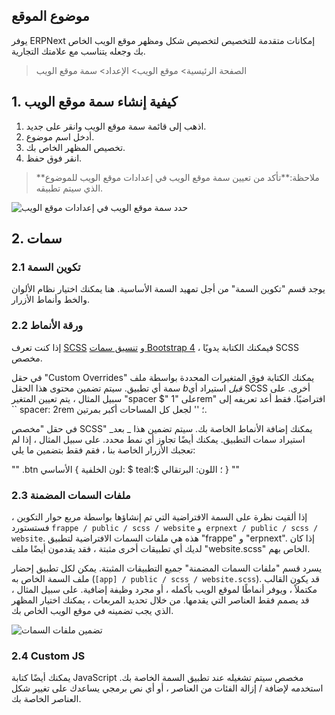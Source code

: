 ## موضوع الموقع

يوفر ERPNext إمكانات متقدمة للتخصيص لتخصيص شكل ومظهر موقع الويب الخاص بك وجعله يتناسب مع علامتك التجارية.

> الصفحة الرئيسية> موقع الويب> الإعداد> سمة موقع الويب

## 1. كيفية إنشاء سمة موقع الويب

1. اذهب إلى قائمة سمة موقع الويب وانقر على جديد.
2. أدخل اسم موضوع.
3. تخصيص المظهر الخاص بك.
4. انقر فوق حفظ.

>**ملاحظة:**تأكد من تعيين سمة موقع الويب في إعدادات موقع الويب للموضوع الذي سيتم تطبيقه.

![حدد سمة موقع الويب في إعدادات موقع الويب](https://docs.erpnext.com/files/website-theme.png)

## 2. سمات

### 2.1 تكوين السمة

يوجد قسم "تكوين السمة" من أجل تمهيد السمة الأساسية. هنا يمكنك اختيار نظام الألوان والخط وأنماط الأزرار.

### 2.2 ورقة الأنماط

إذا كنت تعرف [SCSS](https://sass-lang.com/guide) و [تنسيق سمات Bootstrap 4](https://getbootstrap.com/docs/4.3/getting-started/theming/) ، فيمكنك الكتابة يدويًا SCSS مخصص.

في حقل "Custom Overrides" يمكنك الكتابة فوق المتغيرات المحددة بواسطة ملف سمة أي تطبيق. سيتم تضمين محتوى هذا الحقل _bقبل_ استيراد أي SCSS أخرى. على سبيل المثال ، يتم تعيين المتغير "spacer $" على "1rem" افتراضيًا. فقط أعد تعريفه إلى `` spacer: 2rem ؛ '' لجعل كل المساحات أكبر بمرتين.

في حقل "مخصص SCSS" يمكنك إضافة الأنماط الخاصة بك. سيتم تضمين هذا _ بعد_ استيراد سمات التطبيق. يمكنك أيضًا تجاوز أي نمط محدد. على سبيل المثال ، إذا لم تعجبك الأزرار الخاصة بنا ، فقم فقط بتضمين ما يلي:

""
.btn الأساسي {
    لون الخلفية: $ teal؛
    اللون: البرتقالي $؛
}
""

### 2.3 ملفات السمات المضمنة

إذا ألقيت نظرة على السمة الافتراضية التي تم إنشاؤها بواسطة مربع حوار التكوين ، فستستورد `frappe / public / scss / website` و` erpnext / public / scss / website`. هذه هي ملفات السمات الافتراضية لتطبيق "frappe" و "erpnext". إذا كان لديك أي تطبيقات أخرى مثبتة ، فقد يقدمون أيضًا ملف "website.scss" الخاص بهم.

يسرد قسم "ملفات السمات المضمنة" جميع التطبيقات المثبتة. يمكن لكل تطبيق إحضار ملف السمة الخاص به (`[app] / public / scss / website.scss`). قد يكون القالب مكتملاً ، ويوفر أنماطًا لموقع الويب بأكمله ، أو مجرد وظيفة إضافية. على سبيل المثال ، قد يصمم فقط العناصر التي يقدمها. من خلال تحديد المربعات ، يمكنك اختيار المظهر الذي يجب تضمينه في موقع الويب الخاص بك.

![تضمين ملفات السمات](https://docs.erpnext.com/files/website-theme-included-theme-files.gif)

### 2.4 Custom JS

يمكنك أيضًا كتابة JavaScript مخصص سيتم تشغيله عند تطبيق السمة الخاصة بك. استخدمه لإضافة / إزالة الفئات من العناصر ، أو أي نص برمجي يساعدك على تغيير شكل العناصر الخاصة بك.
